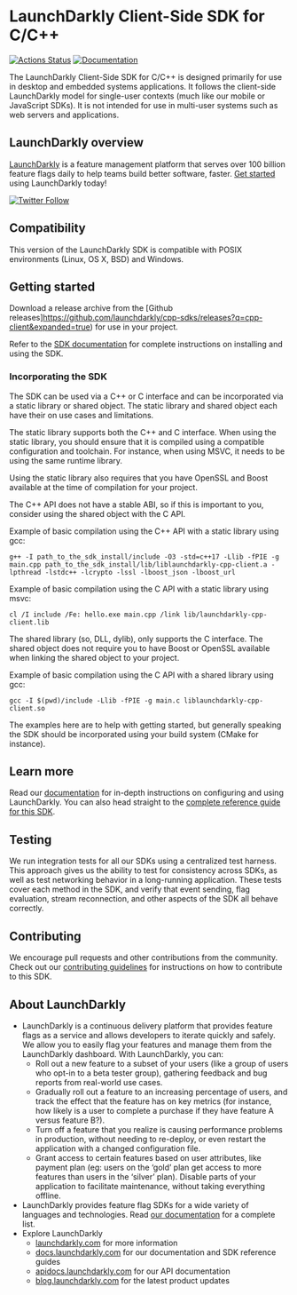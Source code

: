 LaunchDarkly Client-Side SDK for C/C++
===================================

[![Actions Status](https://github.com/launchdarkly/cpp-sdks/actions/workflows/client.yml/badge.svg)](https://github.com/launchdarkly/cpp-sdks/actions/workflows/client.yml)
[![Documentation](https://img.shields.io/static/v1?label=GitHub+Pages&message=API+reference&color=00add8)](https://launchdarkly.github.io/cpp-sdks/libs/client-sdk/docs/html/)

The LaunchDarkly Client-Side SDK for C/C++ is designed primarily for use in desktop and embedded systems applications. It follows the client-side LaunchDarkly model for single-user contexts (much like our mobile or JavaScript SDKs). It is not intended for use in multi-user systems such as web servers and applications.

LaunchDarkly overview
-------------------------
[LaunchDarkly](https://www.launchdarkly.com) is a feature management platform that serves over 100 billion feature flags daily to help teams build better software, faster. [Get started](https://docs.launchdarkly.com/docs/getting-started) using LaunchDarkly today!

[![Twitter Follow](https://img.shields.io/twitter/follow/launchdarkly.svg?style=social&label=Follow&maxAge=2592000)](https://twitter.com/intent/follow?screen_name=launchdarkly)

Compatibility
-------------------------

This version of the LaunchDarkly SDK is compatible with POSIX environments (Linux, OS X, BSD) and Windows.

Getting started
---------------

Download a release archive from the [Github releases]https://github.com/launchdarkly/cpp-sdks/releases?q=cpp-client&expanded=true) for use in your project.

Refer to the [SDK documentation](https://docs.launchdarkly.com/sdk/client-side/c-c--) for complete instructions on installing and using the SDK.

### Incorporating the SDK

The SDK can be used via a C++ or C interface and can be incorporated via a static library or shared object. The static library and shared object each have their on use cases and limitations.

The static library supports both the C++ and C interface. When using the static library, you should ensure that it is compiled using a compatible configuration and toolchain. For instance, when using MSVC, it needs to be using the same runtime library.

Using the static library also requires that you have OpenSSL and Boost available at the time of compilation for your project.

The C++ API does not have a stable ABI, so if this is important to you, consider using the shared object with the C API.

Example of basic compilation using the C++ API with a static library using gcc:
```shell
g++ -I path_to_the_sdk_install/include -O3 -std=c++17 -Llib -fPIE -g main.cpp path_to_the_sdk_install/lib/liblaunchdarkly-cpp-client.a -lpthread -lstdc++ -lcrypto -lssl -lboost_json -lboost_url
```
Example of basic compilation using the C API with a static library using msvc:

```shell
cl /I include /Fe: hello.exe main.cpp /link lib/launchdarkly-cpp-client.lib
```

The shared library (so, DLL, dylib), only supports the C interface. The shared object does not require you to have Boost or OpenSSL available when linking the shared object to your project.

Example of basic compilation using the C API with a shared library using gcc:
```shell
gcc -I $(pwd)/include -Llib -fPIE -g main.c liblaunchdarkly-cpp-client.so
```

The examples here are to help with getting started, but generally speaking the SDK should be incorporated using your
build system (CMake for instance).

Learn more
-----------

Read our [documentation](https://docs.launchdarkly.com) for in-depth instructions on configuring and using LaunchDarkly. You can also head straight to the [complete reference guide for this SDK](TODO).

Testing
-------

We run integration tests for all our SDKs using a centralized test harness. This approach gives us the ability to test for consistency across SDKs, as well as test networking behavior in a long-running application. These tests cover each method in the SDK, and verify that event sending, flag evaluation, stream reconnection, and other aspects of the SDK all behave correctly.

Contributing
------------

We encourage pull requests and other contributions from the community. Check out our [contributing guidelines](../../CONTRIBUTING.md) for instructions on how to contribute to this SDK.

About LaunchDarkly
-----------

* LaunchDarkly is a continuous delivery platform that provides feature flags as a service and allows developers to iterate quickly and safely. We allow you to easily flag your features and manage them from the LaunchDarkly dashboard.  With LaunchDarkly, you can:
    * Roll out a new feature to a subset of your users (like a group of users who opt-in to a beta tester group), gathering feedback and bug reports from real-world use cases.
    * Gradually roll out a feature to an increasing percentage of users, and track the effect that the feature has on key metrics (for instance, how likely is a user to complete a purchase if they have feature A versus feature B?).
    * Turn off a feature that you realize is causing performance problems in production, without needing to re-deploy, or even restart the application with a changed configuration file.
    * Grant access to certain features based on user attributes, like payment plan (eg: users on the ‘gold’ plan get access to more features than users in the ‘silver’ plan). Disable parts of your application to facilitate maintenance, without taking everything offline.
* LaunchDarkly provides feature flag SDKs for a wide variety of languages and technologies. Read [our documentation](https://docs.launchdarkly.com/docs) for a complete list.
* Explore LaunchDarkly
    * [launchdarkly.com](https://www.launchdarkly.com/ "LaunchDarkly Main Website") for more information
    * [docs.launchdarkly.com](https://docs.launchdarkly.com/  "LaunchDarkly Documentation") for our documentation and SDK reference guides
    * [apidocs.launchdarkly.com](https://apidocs.launchdarkly.com/  "LaunchDarkly API Documentation") for our API documentation
    * [blog.launchdarkly.com](https://blog.launchdarkly.com/  "LaunchDarkly Blog Documentation") for the latest product updates
